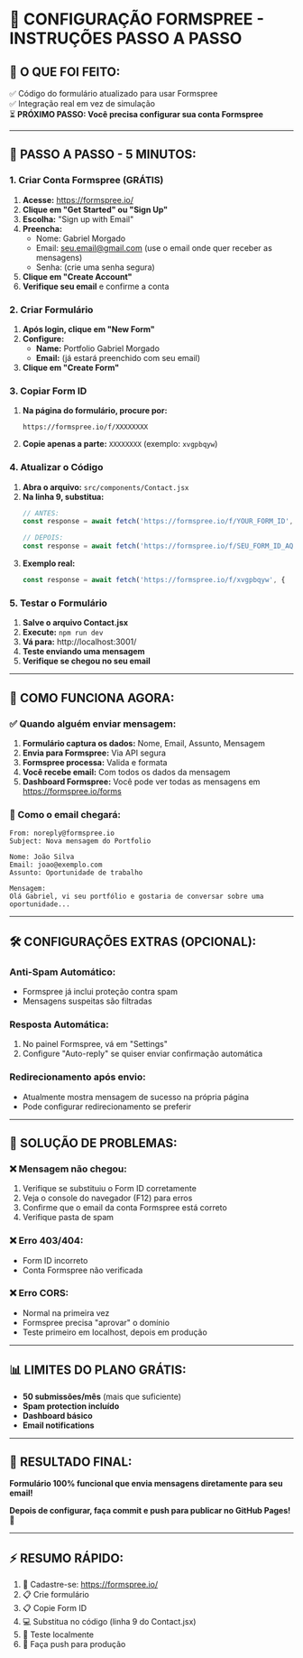 # 📧 CONFIGURAÇÃO FORMSPREE - INSTRUÇÕES PASSO A PASSO

## 🎯 **O QUE FOI FEITO:**
✅ Código do formulário atualizado para usar Formspree  
✅ Integração real em vez de simulação  
⏳ **PRÓXIMO PASSO: Você precisa configurar sua conta Formspree**  

---

## 🚀 **PASSO A PASSO - 5 MINUTOS:**

### **1. Criar Conta Formspree (GRÁTIS)**
1. **Acesse:** https://formspree.io/
2. **Clique em "Get Started" ou "Sign Up"**
3. **Escolha:** "Sign up with Email"
4. **Preencha:**
   - Nome: Gabriel Morgado
   - Email: seu.email@gmail.com (use o email onde quer receber as mensagens)
   - Senha: (crie uma senha segura)
5. **Clique em "Create Account"**
6. **Verifique seu email** e confirme a conta

### **2. Criar Formulário**
1. **Após login, clique em "New Form"**
2. **Configure:**
   - **Name:** Portfolio Gabriel Morgado
   - **Email:** (já estará preenchido com seu email)
3. **Clique em "Create Form"**

### **3. Copiar Form ID**
1. **Na página do formulário, procure por:**
   ```
   https://formspree.io/f/XXXXXXXX
   ```
2. **Copie apenas a parte:** `XXXXXXXX` (exemplo: `xvgpbqyw`)

### **4. Atualizar o Código**
1. **Abra o arquivo:** `src/components/Contact.jsx`
2. **Na linha 9, substitua:**
   ```javascript
   // ANTES:
   const response = await fetch('https://formspree.io/f/YOUR_FORM_ID', {
   
   // DEPOIS:
   const response = await fetch('https://formspree.io/f/SEU_FORM_ID_AQUI', {
   ```
3. **Exemplo real:**
   ```javascript
   const response = await fetch('https://formspree.io/f/xvgpbqyw', {
   ```

### **5. Testar o Formulário**
1. **Salve o arquivo Contact.jsx**
2. **Execute:** `npm run dev`
3. **Vá para:** http://localhost:3001/
4. **Teste enviando uma mensagem**
5. **Verifique se chegou no seu email**

---

## 📱 **COMO FUNCIONA AGORA:**

### **✅ Quando alguém enviar mensagem:**
1. **Formulário captura os dados:** Nome, Email, Assunto, Mensagem
2. **Envia para Formspree:** Via API segura
3. **Formspree processa:** Valida e formata
4. **Você recebe email:** Com todos os dados da mensagem
5. **Dashboard Formspree:** Você pode ver todas as mensagens em https://formspree.io/forms

### **📧 Como o email chegará:**
```
From: noreply@formspree.io
Subject: Nova mensagem do Portfolio

Nome: João Silva
Email: joao@exemplo.com
Assunto: Oportunidade de trabalho

Mensagem:
Olá Gabriel, vi seu portfólio e gostaria de conversar sobre uma oportunidade...
```

---

## 🛠️ **CONFIGURAÇÕES EXTRAS (OPCIONAL):**

### **Anti-Spam Automático:**
- Formspree já inclui proteção contra spam
- Mensagens suspeitas são filtradas

### **Resposta Automática:**
1. No painel Formspree, vá em "Settings"
2. Configure "Auto-reply" se quiser enviar confirmação automática

### **Redirecionamento após envio:**
- Atualmente mostra mensagem de sucesso na própria página
- Pode configurar redirecionamento se preferir

---

## 🔧 **SOLUÇÃO DE PROBLEMAS:**

### **❌ Mensagem não chegou:**
1. Verifique se substituiu o Form ID corretamente
2. Veja o console do navegador (F12) para erros
3. Confirme que o email da conta Formspree está correto
4. Verifique pasta de spam

### **❌ Erro 403/404:**
- Form ID incorreto
- Conta Formspree não verificada

### **❌ Erro CORS:**
- Normal na primeira vez
- Formspree precisa "aprovar" o domínio
- Teste primeiro em localhost, depois em produção

---

## 📊 **LIMITES DO PLANO GRÁTIS:**
- **50 submissões/mês** (mais que suficiente)
- **Spam protection incluído**
- **Dashboard básico**
- **Email notifications**

---

## 🎉 **RESULTADO FINAL:**
**Formulário 100% funcional que envia mensagens diretamente para seu email!**

**Depois de configurar, faça commit e push para publicar no GitHub Pages! 🚀**

---

## ⚡ **RESUMO RÁPIDO:**
1. 📝 Cadastre-se: https://formspree.io/
2. 📋 Crie formulário
3. 📋 Copie Form ID
4. 💻 Substitua no código (linha 9 do Contact.jsx)
5. 🧪 Teste localmente
6. 🚀 Faça push para produção